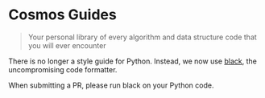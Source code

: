 # Cosmos Guides
> Your personal library of every algorithm and data structure code that you will ever encounter

There is no longer a style guide for Python. Instead, we now use [black](https://github.com/ambv/black), the uncompromising
code formatter.

When submitting a PR, please run black on your Python code.
